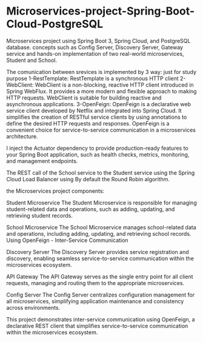 # Microservices-project-Spring-Boot-Cloud-PostgreSQL
Microservices project using Spring Boot 3, Spring Cloud, and PostgreSQL database.  concepts such as Config Server, Discovery Server, Gateway service and hands-on implementation of two real-world microservices, Student and School.
 
The comunication between srevices is implemented by 3 way: just for study purpose
1-RestTemplate: RestTemplate is a synchronous HTTP client
2-WebClient: WebClient is a non-blocking, reactive HTTP client introduced in Spring WebFlux. It provides a more modern and flexible approach to making HTTP requests. WebClient is suitable for building reactive and asynchronous applications.
3-OpenFeign: OpenFeign is a declarative web service client developed by Netflix and integrated into Spring Cloud. It simplifies the creation of RESTful service clients by using annotations to define the desired HTTP requests and responses. OpenFeign is a convenient choice for service-to-service communication in a microservices architecture.

I inject the Actuator dependency to provide production-ready features to your Spring Boot application, such as health checks, metrics, monitoring, and management endpoints. 

The REST call of the School service to the Student service using the Spring Cloud Load Balancer using By default the Round Robin algorithm.


the Microservices project components:

Student Microservice
The Student Microservice is responsible for managing student-related data and operations, such as adding, updating, and retrieving student records.

School Microservice
The School Microservice manages school-related data and operations, including adding, updating, and retrieving school records.
Using OpenFeign - Inter-Service Communication

Discovery Server
The Discovery Server provides service registration and discovery, enabling seamless service-to-service communication within the microservices ecosystem.

API Gateway
The API Gateway serves as the single entry point for all client requests, managing and routing them to the appropriate microservices.

Config Server
The Config Server centralizes configuration management for all microservices, simplifying application maintenance and consistency across environments.


This project demonstrates inter-service communication using OpenFeign, a declarative REST client that simplifies service-to-service communication within the microservices ecosystem.


